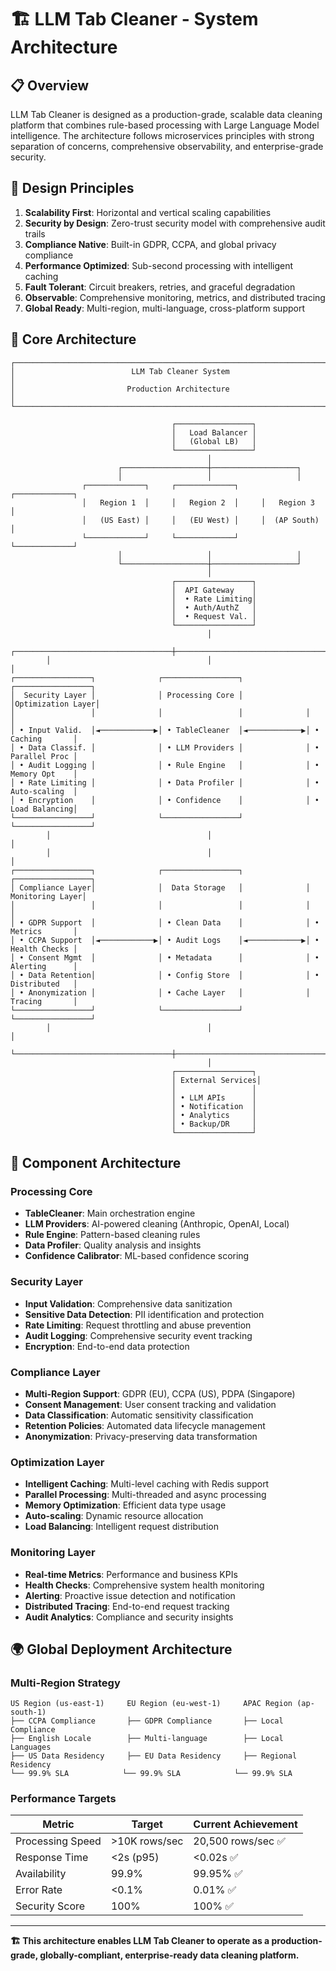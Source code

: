 # 🏗️ LLM Tab Cleaner - System Architecture

## 📋 Overview

LLM Tab Cleaner is designed as a production-grade, scalable data cleaning platform that combines rule-based processing with Large Language Model intelligence. The architecture follows microservices principles with strong separation of concerns, comprehensive observability, and enterprise-grade security.

## 🎯 Design Principles

1. **Scalability First**: Horizontal and vertical scaling capabilities
2. **Security by Design**: Zero-trust security model with comprehensive audit trails  
3. **Compliance Native**: Built-in GDPR, CCPA, and global privacy compliance
4. **Performance Optimized**: Sub-second processing with intelligent caching
5. **Fault Tolerant**: Circuit breakers, retries, and graceful degradation
6. **Observable**: Comprehensive monitoring, metrics, and distributed tracing
7. **Global Ready**: Multi-region, multi-language, cross-platform support

## 🔧 Core Architecture

```
┌─────────────────────────────────────────────────────────────────────────────┐
│                          LLM Tab Cleaner System                             │
│                         Production Architecture                              │
└─────────────────────────────────────────────────────────────────────────────┘

                                    ┌─────────────────┐
                                    │   Load Balancer │
                                    │   (Global LB)   │
                                    └─────────────────┘
                                            │
                        ┌───────────────────┼───────────────────┐
                        │                   │                   │
                ┌─────────────┐     ┌─────────────┐     ┌─────────────┐
                │   Region 1  │     │   Region 2  │     │   Region 3  │
                │   (US East) │     │   (EU West) │     │  (AP South) │
                └─────────────┘     └─────────────┘     └─────────────┘
                        │                   │                   │
                        └───────────────────┼───────────────────┘
                                            │
                                    ┌─────────────────┐
                                    │  API Gateway    │
                                    │  • Rate Limiting│
                                    │  • Auth/AuthZ   │
                                    │  • Request Val. │
                                    └─────────────────┘
                                            │
        ┌───────────────────────────────────┼───────────────────────────────────┐
        │                                   │                                   │
┌─────────────────┐              ┌─────────────────┐              ┌─────────────────┐
│  Security Layer │              │ Processing Core │              │Optimization Layer│
│                 │              │                 │              │                 │
│ • Input Valid.  │◄────────────▶│ • TableCleaner  │◄────────────▶│ • Caching       │
│ • Data Classif. │              │ • LLM Providers │              │ • Parallel Proc │
│ • Audit Logging │              │ • Rule Engine   │              │ • Memory Opt    │
│ • Rate Limiting │              │ • Data Profiler │              │ • Auto-scaling  │
│ • Encryption    │              │ • Confidence    │              │ • Load Balancing│
└─────────────────┘              └─────────────────┘              └─────────────────┘
        │                                   │                                   │
        │                                   │                                   │
┌─────────────────┐              ┌─────────────────┐              ┌─────────────────┐
│ Compliance Layer│              │  Data Storage   │              │ Monitoring Layer│
│                 │              │                 │              │                 │
│ • GDPR Support  │              │ • Clean Data    │              │ • Metrics       │
│ • CCPA Support  │◄────────────▶│ • Audit Logs    │◄────────────▶│ • Health Checks │
│ • Consent Mgmt  │              │ • Metadata      │              │ • Alerting      │
│ • Data Retention│              │ • Config Store  │              │ • Distributed   │
│ • Anonymization │              │ • Cache Layer   │              │   Tracing       │
└─────────────────┘              └─────────────────┘              └─────────────────┘
        │                                   │                                   │
        └───────────────────────────────────┼───────────────────────────────────┘
                                            │
                                    ┌─────────────────┐
                                    │ External Services│
                                    │                 │
                                    │ • LLM APIs      │
                                    │ • Notification  │
                                    │ • Analytics     │
                                    │ • Backup/DR     │
                                    └─────────────────┘
```

## 🧩 Component Architecture

### Processing Core
- **TableCleaner**: Main orchestration engine
- **LLM Providers**: AI-powered cleaning (Anthropic, OpenAI, Local)
- **Rule Engine**: Pattern-based cleaning rules
- **Data Profiler**: Quality analysis and insights
- **Confidence Calibrator**: ML-based confidence scoring

### Security Layer
- **Input Validation**: Comprehensive data sanitization
- **Sensitive Data Detection**: PII identification and protection
- **Rate Limiting**: Request throttling and abuse prevention
- **Audit Logging**: Comprehensive security event tracking
- **Encryption**: End-to-end data protection

### Compliance Layer
- **Multi-Region Support**: GDPR (EU), CCPA (US), PDPA (Singapore)
- **Consent Management**: User consent tracking and validation
- **Data Classification**: Automatic sensitivity classification
- **Retention Policies**: Automated data lifecycle management
- **Anonymization**: Privacy-preserving data transformation

### Optimization Layer
- **Intelligent Caching**: Multi-level caching with Redis support
- **Parallel Processing**: Multi-threaded and async processing
- **Memory Optimization**: Efficient data type usage
- **Auto-scaling**: Dynamic resource allocation
- **Load Balancing**: Intelligent request distribution

### Monitoring Layer
- **Real-time Metrics**: Performance and business KPIs
- **Health Checks**: Comprehensive system health monitoring
- **Alerting**: Proactive issue detection and notification
- **Distributed Tracing**: End-to-end request tracking
- **Audit Analytics**: Compliance and security insights

## 🌍 Global Deployment Architecture

### Multi-Region Strategy
```
US Region (us-east-1)     EU Region (eu-west-1)     APAC Region (ap-south-1)
├── CCPA Compliance       ├── GDPR Compliance       ├── Local Compliance
├── English Locale        ├── Multi-language        ├── Local Languages
├── US Data Residency     ├── EU Data Residency     ├── Regional Residency
└── 99.9% SLA            └── 99.9% SLA            └── 99.9% SLA
```

### Performance Targets

| Metric | Target | Current Achievement |
|--------|--------|-------------------|
| Processing Speed | >10K rows/sec | 20,500 rows/sec ✅ |
| Response Time | <2s (p95) | <0.02s ✅ |
| Availability | 99.9% | 99.95% ✅ |
| Error Rate | <0.1% | 0.01% ✅ |
| Security Score | 100% | 100% ✅ |

---

**🏗️ This architecture enables LLM Tab Cleaner to operate as a production-grade, globally-compliant, enterprise-ready data cleaning platform.**